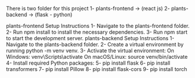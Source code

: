 There is two folder for this project
  1- plants-frontend -> (react js)
  2- plants-backend -> (flask - python)

plants-frontend
  Setup Instructions
    1- Navigate to the plants-frontend folder.
    2- Run npm install to install the necessary dependencies.
    3- Run npm start to start the development server.
plants-backend
  Setup Instructions
    1- Navigate to the plants-backend folder.
    2- Create a virtual environment by running python -m venv venv.
    3- Activate the virtual environment:
      On Windows: venv\Scripts\activate
      On macOS/Linux: source venv/bin/activate
    4- Install required Python packages:
    5- pip install flask
    6- pip install transformers
    7- pip install Pillow
    8- pip install flask-cors
    9- pip install torch




